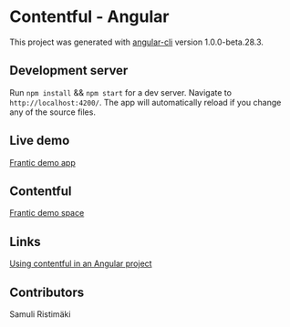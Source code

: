 # Contentful - Angular

This project was generated with [angular-cli](https://github.com/angular/angular-cli) version 1.0.0-beta.28.3.

## Development server

Run `npm install` && `npm start` for a dev server. Navigate to `http://localhost:4200/`. The app will automatically reload if you change any of the source files.

## Live demo

[Frantic demo app](https://samuliristimaki.github.io/contentful-angular/)

## Contentful

[Frantic demo space](https://app.contentful.com/spaces/1lzkqupbuvo3/)

## Links

[Using contentful in an Angular project](https://www.contentful.com/developers/docs/javascript/tutorials/using-contentful-in-an-angular-project/)

## Contributors

Samuli Ristimäki
